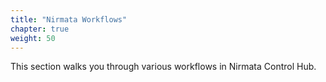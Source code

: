```yaml
---
title: "Nirmata Workflows"
chapter: true
weight: 50
---
```


This section walks you through various workflows in Nirmata Control Hub.
